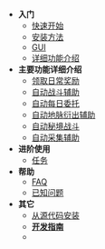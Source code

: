 <!-- docs/_sidebar.md -->

- **入门**
  - [快速开始](/zh_CN/jijiking)
  - [安装方法](/zh_CN/install)
  - [GUI](/zh_CN/gui)
  - [详细功能介绍](/zh_CN/functions_detail)
- **主要功能详细介绍**
  - [领取日常奖励](/zh_CN/claim_reward)
  - [自动战斗辅助](/zh_CN/combat_assi)
  - [自动每日委托](/zh_CN/commission_assi)
  - [自动地脉衍出辅助](/zh_CN/ley_line_ourcrop)
  - [自动秘境战斗](/zh_CN/domain_assi)
  - [自动采集辅助](/zh_CN/collector_assi)
- **进阶使用**
  - [任务](/zh_CN/mission)
- **帮助**
  - [FAQ](/zh_CN/FAQ)
  - [已知问题](/zh_CN/known_issues)
- **其它**
  - [从源代码安装](/zh_CN/git_install)
  - [**开发指南**](/zh_CN/dev/)
  - </br>
